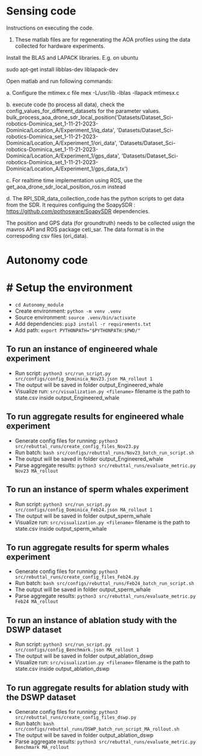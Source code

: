 # Sensing code

Instructions on executing the code.
1. These matlab files are for regenerating the AOA profiles using the data collected for hardware experiments. 

Install the BLAS and LAPACK libraries.
E.g. on ubuntu 

sudo apt-get install libblas-dev liblapack-dev


Open matlab and run following commands:

a. Configure the mtimex.c file 
mex -L/usr/lib -lblas -llapack mtimesx.c

b. execute code (to process all data), check the config_values_for_different_datasets for the parameter values.
bulk_process_aoa_drone_sdr_local_position('Datasets/Dataset_Sci-robotics-Dominica_set_1-11-21-2023-Dominica/Location_A/Experiment_1/iq_data', 'Datasets/Dataset_Sci-robotics-Dominica_set_1-11-21-2023-Dominica/Location_A/Experiment_1/ori_data', 'Datasets/Dataset_Sci-robotics-Dominica_set_1-11-21-2023-Dominica/Location_A/Experiment_1/gps_data', 'Datasets/Dataset_Sci-robotics-Dominica_set_1-11-21-2023-Dominica/Location_A/Experiment_1/gps_data_tx')

c. For realtime time implementation using ROS, use the get_aoa_drone_sdr_local_position_ros.m instead

d. The RPI_SDR_data_collection_code has the python scripts to get data from the SDR. It requires configuing the SoapySDR : https://github.com/pothosware/SoapySDR dependencies.

The position and GPS data (for groundtruth) needs to be collected usign the mavros API and ROS package ceti\_sar. The data format is in the correspoding csv files (ori_data).

# Autonomy code

# # Setup the environment
- `cd Autonomy_module`
- Create environment: `python -m venv .venv`
- Source environment: `source .venv/bin/activate`
- Add dependencies: `pip3 install -r requirements.txt`
- Add path: `export PYTHONPATH="$PYTHONPATH:$PWD/"`


## To run an instance of engineered whale experiment
- Run script: `python3 src/run_script.py src/configs/config_Dominica_Nov23.json MA_rollout 1`
- The output will be saved in folder output_Engineered_whale
- Visualize run: `src/visualization.py <filename>` filename is the path to state.csv inside output_Engineered_whale

## To run aggregate results for engineered whale experiment

- Generate config files for running: `python3 src/rebuttal_runs/create_config_files_Nov23.py`
- Run batch: `bash src/configs/rebuttal_runs/Nov23_batch_run_script.sh`
- The output will be saved in folder output_Engineered_whale
- Parse aggregate results: `python3 src/rebuttal_runs/evaluate_metric.py Nov23 MA_rollout`


## To run an instance of sperm whales experiment
- Run script: `python3 src/run_script.py src/configs/config_Dominica_Feb24.json MA_rollout 1`
- The output will be saved in folder output_sperm_whale
- Visualize run: `src/visualization.py <filename>` filename is the path to state.csv inside output_sperm_whale

## To run aggregate results for sperm whales experiment
- Generate config files for running: `python3 src/rebuttal_runs/create_config_files_Feb24.py` 
- Run batch: `bash src/configs/rebuttal_runs/Feb24_batch_run_script.sh`
- The output will be saved in folder output_sperm_whale
- Parse aggregate results: `python3 src/rebuttal_runs/evaluate_metric.py Feb24 MA_rollout`


## To run an instance of ablation study with the DSWP dataset 
- Run script: `python3 src/run_script.py src/configs/config_Benchmark.json MA_rollout 1`
- The output will be saved in folder output_ablation_dswp
- Visualize run: `src/visualization.py <filename>` filename is the path to state.csv inside output_ablation_dswp

## To run aggregate results for ablation study with the DSWP dataset 
- Generate config files for running: `python3 src/rebuttal_runs/create_config_files_dswp.py`
- Run batch: `bash src/configs/rebuttal_runs/DSWP_batch_run_script_MA_rollout.sh`
- The output will be saved in folder output_ablation_dswp
- Parse aggregate results: `python3 src/rebuttal_runs/evaluate_metric.py Benchmark MA_rollout`





